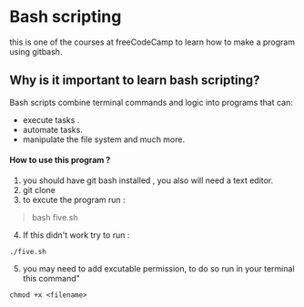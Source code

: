 # Bash scripting
this is one of the courses at freeCodeCamp to learn how to make a program using gitbash.

## Why is it important to learn bash scripting? 
Bash scripts combine terminal commands and logic into programs that can:
 - execute tasks .
 - automate tasks.
 - manipulate the file system and much more.

#### How to use this program ?
1. you should have git bash installed , you also will need a text editor.
2. git clone <this repo link>
3. to excute the program run :
 > bash five.sh
4. If this didn't work try to run :
 ```
 ./five.sh 
 ```
5. you may need to add excutable permission, to do so run in your terminal this command"
 ```  
 chmod +x <filename>
 ```


